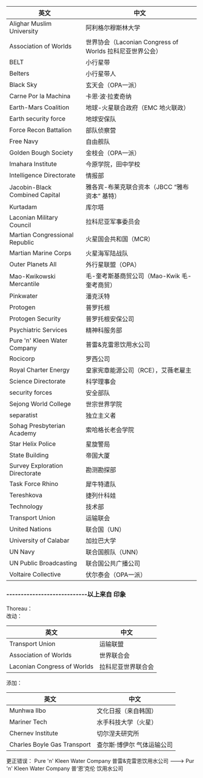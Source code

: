 | 英文                           | 中文                                                     |
| ------------------------------ | -------------------------------------------------------- |
| Alighar Muslim University      | 阿利格尔穆斯林大学                                       |
| Association of Worlds          | 世界协会（Laconian Congress of Worlds 拉科尼亚世界公会） |
| BELT                           | 小行星带                                                 |
| Belters                        | 小行星带人                                               |
| Black Sky                      | 玄天会（OPA一派）                                        |
| Carne Por la Machina           | 卡恩·波·拉麦奇纳                                         |
| Earth-Mars Coalition           | 地球-火星联合政府（EMC 地火联政）                        |
| Earth security force           | 地球安保队                                               |
| Force Recon Battalion          | 部队侦察营                                               |
| Free Navy                      | 自由舰队                                                 |
| Golden Bough Society           | 金枝会（OPA一派）                                        |
| Imahara Institute              | 今原学院，田中学校                                       |
| Intelligence Directorate       | 情报部                                                   |
| Jacobin-Black Combined Capital | 雅各宾-布莱克联合资本（JBCC “雅布资本” 基特）            |
| Kurtadam                       | 库尔塔                                                   |
| Laconian Military Council      | 拉科尼亚军事委员会                                       |
| Martian Congressional Republic | 火星国会共和国（MCR）                                    |
| Martian Marine Corps           | 火星海军陆战队                                           |
| Outer Planets All              | 外行星联盟（OPA）                                        |
| Mao-Kwikowski Mercantile       | 毛-奎考斯基商贸公司（Mao-Kwik 毛-奎考商贸）              |
| Pinkwater                      | 潘克沃特                                                 |
| Protogen                       | 普罗托根                                                 |
| Protogen Security              | 普罗托根安保公司                                         |
| Psychiatric Services           | 精神科服务部                                             |
| Pure 'n' Kleen Water Company   | 普雷&克雷恩饮用水公司                                    |
| Rocicorp                       | 罗西公司                                                 |
| Royal Charter Energy           | 皇家宪章能源公司（RCE），艾薇老雇主                      |
| Science Directorate            | 科学理事会                                               |
| security forces                | 安全部队                                                 |
| Sejong World College           | 世宗世界学院                                             |
| separatist                     | 独立主义者                                               |
| Sohag Presbyterian Academy     | 索哈格长老会学院                                         |
| Star Helix Police              | 星旋警局                                                 |
| State Building                 | 帝国大厦                                                 |
| Survey Exploration Directorate | 勘测勘探部                                               |
| Task Force Rhino               | 犀牛特遣队                                               |
| Tereshkova                     | 捷列什科娃                                               |
| Technology                     | 技术部                                                   |
| Transport Union                | 运输联会                                                 |
| United Nations                 | 联合国（UN）                                             |
| University of Calabar          | 加拉巴大学                                               |
| UN Navy                        | 联合国舰队（UNN）                                        |
| UN Public Broadcasting         | 联合国公共广播公司                                       |
| Voltaire Collective            | 伏尔泰会（OPA一派）                                      |

### ----------------------------以上来自 印象

Thoreau：  
改动：

| 英文                           | 中文                                              |
|----------------------------------|------------------------------------------------------|
| Transport Union                  | 运输联盟                                              |
| Association of Worlds            | 世界联合会                                            |
| Laconian Congress of Worlds      | 拉科尼亚世界联合会                                    |

添加：

| 英文                        | 中文                       |
| --------------------------- | -------------------------- |
| Munhwa Ilbo                 | 文化日报（来自韩国）       |
| Mariner Tech                | 水手科技大学（火星）       |
| Chernev Institute           | 切尔涅夫研究所             |
| Charles Boyle Gas Transport | 查尔斯·博伊尔 气体运输公司 |

更正错误：
Pure 'n' Kleen Water Company  普雷&克雷恩饮用水公司 ---> Pur 'n' Kleen Water Company 普‘恩’克伦 饮用水公司
